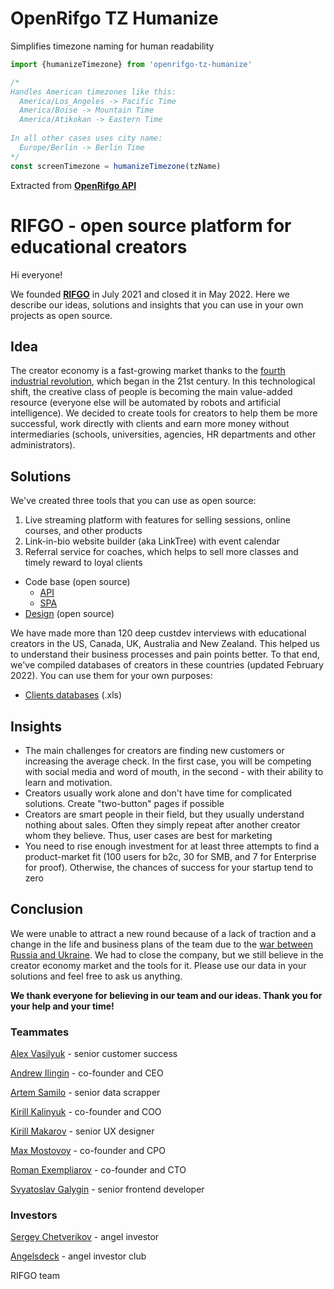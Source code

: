 
# OpenRifgo TZ Humanize

Simplifies timezone naming for human readability

```typescript
import {humanizeTimezone} from 'openrifgo-tz-humanize'

/*
Handles American timezones like this:
  America/Los_Angeles -> Pacific Time
  America/Boise -> Mountain Time
  America/Atikokan -> Eastern Time
  
In all other cases uses city name:
  Europe/Berlin -> Berlin Time
*/ 
const screenTimezone = humanizeTimezone(tzName)
```

Extracted from **[OpenRifgo API](https://github.com/OpenRifgo/RifgoApi)**

# RIFGO - open source platform for educational creators

Hi everyone!

We founded **[RIFGO](https://www.crunchbase.com/organization/rifgo)** in July 2021 and closed it in May 2022. Here we describe our ideas, solutions and insights that you can use in your own projects as open source.

## Idea

The creator economy is a fast-growing market thanks to the [fourth industrial revolution](https://en.wikipedia.org/wiki/Fourth_Industrial_Revolution), which began in the 21st century. In this technological shift, the creative class of people is becoming the main value-added resource (everyone else will be automated by robots and artificial intelligence). We decided to create tools for creators to help them be more successful, work directly with clients and earn more money without intermediaries (schools, universities, agencies, HR departments and other administrators).

## Solutions

We've created three tools that you can use as open source:

1. Live streaming platform with features for selling sessions, online courses, and other products
2. Link-in-bio website builder (aka LinkTree) with event calendar
3. Referral service for coaches, which helps to sell more classes and timely reward to loyal clients
- Code base (open source)
  - [API](https://github.com/OpenRifgo/RifgoApi)
  - [SPA](https://github.com/OpenRifgo/RifgoSpa)
- [Design](https://www.figma.com/community/file/1129468239769594374) (open source)

We have made more than 120 deep custdev interviews with educational creators in the US, Canada, UK, Australia and New Zealand. This helped us to understand their business processes and pain points better. To that end, we've compiled databases of creators in these countries (updated February 2022). You can use them for your own purposes:

- [Clients databases](https://drive.google.com/drive/folders/1L4qwsTkadeNWT1WuTYjbmvVs_i-3dXjl?usp=sharing) (.xls)

## Insights

- The main challenges for creators are finding new customers or increasing the average check. In the first case, you will be competing with social media and word of mouth, in the second - with their ability to learn and motivation.
- Creators usually work alone and don't have time for complicated solutions. Create "two-button" pages if possible
- Creators are smart people in their field, but they usually understand nothing about sales. Often they simply repeat after another creator whom they believe. Thus, user cases are best for marketing
- You need to rise enough investment for at least three attempts to find a product-market fit (100 users for b2c, 30 for SMB, and 7 for Enterprise for proof). Otherwise, the chances of success for your startup tend to zero

## Conclusion

We were unable to attract a new round because of a lack of traction and a change in the life and business plans of the team due to the [war between Russia and Ukraine](https://en.wikipedia.org/wiki/2022_Russian_invasion_of_Ukraine). We had to close the company, but we still believe in the creator economy market and the tools for it. Please use our data in your solutions and feel free to ask us anything.

**We thank everyone for believing in our team and our ideas. Thank you for your help and your time!**

### Teammates

[Alex Vasilyuk](https://www.linkedin.com/in/alexander-vasilyuk-59b48922) - senior customer success

[Andrew Ilingin](https://www.linkedin.com/in/ilingin-andrew-8895694a) - co-founder and CEO

[Artem Samilo](https://www.linkedin.com/in/artem-samilo) - senior data scrapper

[Kirill Kalinyuk](https://www.linkedin.com/in/kir-kalin-0b07199b) - co-founder and COO

[Kirill Makarov](https://www.facebook.com/makarovkirilldesign) - senior UX designer

[Max Mostovoy](https://www.linkedin.com/in/maximmostovoy) - co-founder and CPO

[Roman Exempliarov](https://www.linkedin.com/in/roman-exemplarov) - co-founder and CTO

[Svyatoslav Galygin](http://www.linkedin.com/in/svatdeve) - senior frontend developer

### Investors

[Sergey Chetverikov](https://www.crunchbase.com/person/sergey-chetverikov) - angel investor

[Angelsdeck](https://www.crunchbase.com/organization/angelsdeck) - angel investor club

RIFGO team
